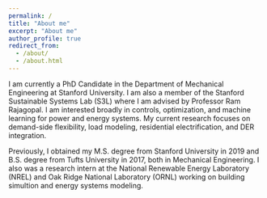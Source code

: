 ```yaml
---
permalink: /
title: "About me"
excerpt: "About me"
author_profile: true
redirect_from: 
  - /about/
  - /about.html
---
```


I am currently a PhD Candidate in the Department of Mechanical Engineering at Stanford University. I am also a member of the Stanford Sustainable Systems Lab (S3L) where I am advised by Professor Ram Rajagopal. I am interested broadly in controls, optimization, and machine learning for power and energy systems. My current research focuses on demand-side flexibility, load modeling, residential electrification, and DER integration. 

Previously, I obtained my M.S. degree from Stanford University in 2019 and B.S. degree from Tufts University in 2017, both in Mechanical Engineering. I also was a research intern at the National Renewable Energy Laboratory (NREL) and Oak Ridge National Laboratory (ORNL) working on building simultion and energy systems modeling. 
